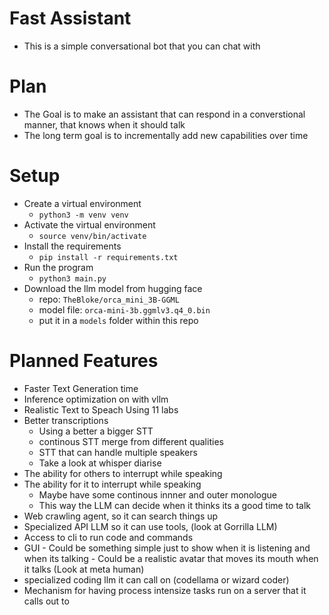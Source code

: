 # Fast Assistant

- This is a simple conversational bot that you can chat with

# Plan

- The Goal is to make an assistant that can respond in a converstional manner, that knows when it should talk
- The long term goal is to incrementally add new capabilities over time
 
# Setup

- Create a virtual environment
    - `python3 -m venv venv`
- Activate the virtual environment
    - `source venv/bin/activate`
- Install the requirements
    - `pip install -r requirements.txt`
- Run the program
    - `python3 main.py`
- Download the llm model from hugging face 
    - repo: `TheBloke/orca_mini_3B-GGML`
    - model file: `orca-mini-3b.ggmlv3.q4_0.bin`
    - put it in a `models` folder within this repo


# Planned Features

- Faster Text Generation time
- Inference optimization on with vllm
- Realistic Text to Speach Using 11 labs
- Better transcriptions
    - Using a better a bigger STT
    - continous STT merge from different qualities
    - STT that can handle multiple speakers
    - Take a look at whisper diarise
- The ability for others to interrupt while speaking
- The ability for it to interrupt while speaking
     - Maybe have some continous innner and outer monologue
     - This way the LLM can decide when it thinks its a good time to talk
- Web crawling agent, so it can search things up
- Specialized API LLM so it can use tools, (look at Gorrilla LLM)
- Access to cli to run code and commands
- GUI
      - Could be something simple just to show when it is listening and when its talking
      - Could be a realistic avatar that moves its mouth when it talks (Look at meta human)
- specialized coding llm it can call on (codellama or wizard coder)
- Mechanism for having process intensize tasks run on a server that it calls out to



